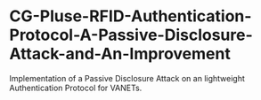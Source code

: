 # CG-Pluse-RFID-Authentication-Protocol-A-Passive-Disclosure-Attack-and-An-Improvement

Implementation of a Passive Disclosure Attack on an lightweight Authentication Protocol for VANETs.
